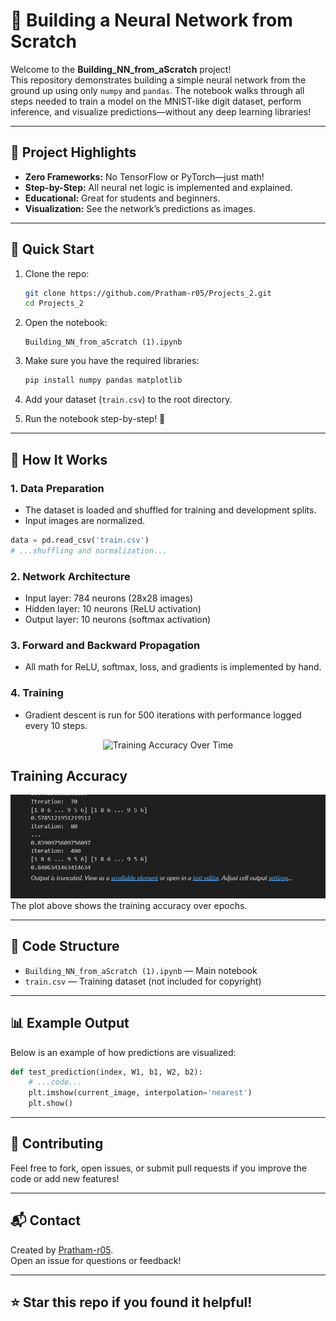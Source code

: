 # 🧠 Building a Neural Network from Scratch

Welcome to the **Building_NN_from_aScratch** project!  
This repository demonstrates building a simple neural network from the ground up using only `numpy` and `pandas`. The notebook walks through all steps needed to train a model on the MNIST-like digit dataset, perform inference, and visualize predictions—without any deep learning libraries!

---

## 🌟 Project Highlights

- **Zero Frameworks:** No TensorFlow or PyTorch—just math!
- **Step-by-Step:** All neural net logic is implemented and explained.
- **Educational:** Great for students and beginners.
- **Visualization:** See the network’s predictions as images.

---

## 🚀 Quick Start

1. Clone the repo:
   ```bash
   git clone https://github.com/Pratham-r05/Projects_2.git
   cd Projects_2
   ```

2. Open the notebook:
   ```
   Building_NN_from_aScratch (1).ipynb
   ```

3. Make sure you have the required libraries:
   ```bash
   pip install numpy pandas matplotlib
   ```

4. Add your dataset (`train.csv`) to the root directory.

5. Run the notebook step-by-step! 📓

---

## 📝 How It Works

### 1. **Data Preparation**
- The dataset is loaded and shuffled for training and development splits.
- Input images are normalized.

```python
data = pd.read_csv('train.csv')
# ...shuffling and normalization...
```

### 2. **Network Architecture**
- Input layer: 784 neurons (28x28 images)
- Hidden layer: 10 neurons (ReLU activation)
- Output layer: 10 neurons (softmax activation)

### 3. **Forward and Backward Propagation**
- All math for ReLU, softmax, loss, and gradients is implemented by hand.

### 4. **Training**
- Gradient descent is run for 500 iterations with performance logged every 10 steps.

<p align="center">
  <img src="assets/training_accuracy.gif" alt="Training Accuracy Over Time" width="500"/>
</p>

## Training Accuracy

![Training Accuracy](/accuracy.png)
The plot above shows the training accuracy over epochs.

---

## 🧩 Code Structure

- `Building_NN_from_aScratch (1).ipynb` — Main notebook
- `train.csv` — Training dataset (not included for copyright)

---

## 📊 Example Output

Below is an example of how predictions are visualized:

```python
def test_prediction(index, W1, b1, W2, b2):
    # ...code...
    plt.imshow(current_image, interpolation='nearest')
    plt.show()
```

---

## 🤝 Contributing

Feel free to fork, open issues, or submit pull requests if you improve the code or add new features!

---

## 📬 Contact

Created by [Pratham-r05](https://github.com/Pratham-r05).  
Open an issue for questions or feedback!

---

## ⭐ Star this repo if you found it helpful!
